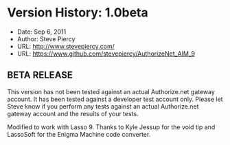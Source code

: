 Version History: 1.0beta
========================
* Date: Sep 6, 2011
* Author: Steve Piercy
* URL: http://www.stevepiercy.com/
* URL: https://www.github.com/stevepiercy/AuthorizeNet_AIM_9

BETA RELEASE
------------

This version has not been tested against an actual Authorize.net gateway account.  It has been tested against a developer test account only.  Please let Steve know if you perform any tests against an actual Authorize.net gateway account and the results of your tests.

Modified to work with Lasso 9.  Thanks to Kyle Jessup for the void tip and LassoSoft for the Enigma Machine code converter.
